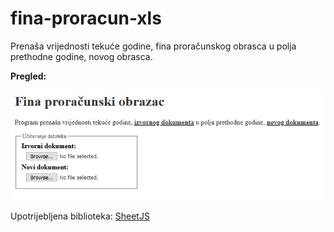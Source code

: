 # fina-proracun-xls
Prenaša vrijednosti tekuće godine, fina proračunskog obrasca u polja prethodne godine, novog obrasca.


**Pregled:**

![preview](/img.png)

Upotrijebljena biblioteka: [SheetJS](https://github.com/SheetJS/sheetjs)
